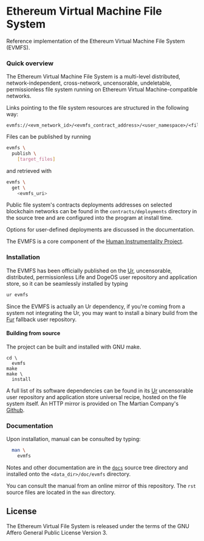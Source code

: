 # Ethereum Virtual Machine File System

Reference implementation of the Ethereum Virtual Machine File System (EVMFS).

### Quick overview

The Ethereum Virtual Machine File System is a multi-level distributed,
network-independent, cross-network, uncensorable, undeletable,
permissionless file system running on Ethereum Virtual Machine-compatible networks.

Links pointing to the file system resources are structured in the following way:

```
evmfs://<evm_network_id>/<evmfs_contract_address>/<user_namespace>/<file_hash>
```

Files can be published by running

```bash
evmfs \
  publish \
    [target_files]
```

and retrieved with

```bash
evmfs \
  get \
    <evmfs_uri>
```

Public file system's contracts deployments addresses on
selected blockchain networks can be found in the 
`contracts/deployments` directory in the source
tree and are configured into the program at install time.

Options for user-defined deployments are discussed in
the documentation.

The EVMFS is a core component of the
[Human Instrumentality Project](
  http://www.humaninstrumentalityproject.org).

### Installation

The EVMFS has been officially published on the
[Ur](
  https://github.com/themartiancompany/ur),
uncensorable, distributed, permissionless
Life and DogeOS user repository and application store,
so it can be seamlessly installed by typing

```bash
ur evmfs
```

Since the EVMFS is actually an Ur dependency, if
you're coming from a system not integrating the
Ur, you may want to install a binary build from
the
[Fur](
  https://github.com/themartiancompany/fur)
fallback user repository.

#### Building from source

The project can be built and installed with GNU make.

```
cd \
  evmfs
make
make \
  install
```

A full list of its software dependencies can be found in its
[Ur](
  https://github.com/themartiancompany/ur) uncensorable
user repository and application store universal recipe,
hosted on the file system itself.
An HTTP mirror is provided on The Martian Company's
[Github](
  https://github.com/themartiancompany/evmfs-ur).

### Documentation

Upon installation, manual can be consulted by typing:

```bash
  man \
    evmfs
```

Notes and other documentation are in the
[`docs`](
  docs)
source tree directory and installed onto the
`<data_dir>/doc/evmfs` directory.

You can consult the manual from an online mirror of this
repository. The `rst` source files are located in the `man`
directory.

## License

The Ethereum Virtual File System is released under the terms of the
GNU Affero General Public License Version 3.
